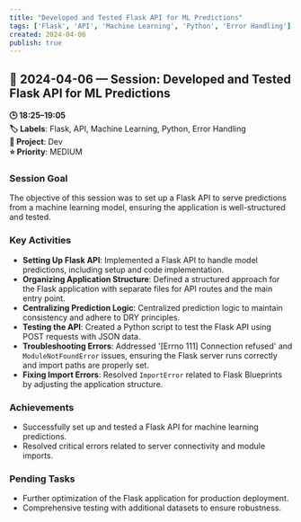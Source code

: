 ```yaml
---
title: "Developed and Tested Flask API for ML Predictions"
tags: ['Flask', 'API', 'Machine Learning', 'Python', 'Error Handling']
created: 2024-04-06
publish: true
---
```


## 📅 2024-04-06 — Session: Developed and Tested Flask API for ML Predictions

**🕒 18:25–19:05**  
**🏷️ Labels**: Flask, API, Machine Learning, Python, Error Handling  
**📂 Project**: Dev  
**⭐ Priority**: MEDIUM  


### Session Goal
The objective of this session was to set up a Flask API to serve predictions from a machine learning model, ensuring the application is well-structured and tested.

### Key Activities
- **Setting Up Flask API**: Implemented a Flask API to handle model predictions, including setup and code implementation.
- **Organizing Application Structure**: Defined a structured approach for the Flask application with separate files for API routes and the main entry point.
- **Centralizing Prediction Logic**: Centralized prediction logic to maintain consistency and adhere to DRY principles.
- **Testing the API**: Created a Python script to test the Flask API using POST requests with JSON data.
- **Troubleshooting Errors**: Addressed '[Errno 111] Connection refused' and `ModuleNotFoundError` issues, ensuring the Flask server runs correctly and import paths are properly set.
- **Fixing Import Errors**: Resolved `ImportError` related to Flask Blueprints by adjusting the application structure.

### Achievements
- Successfully set up and tested a Flask API for machine learning predictions.
- Resolved critical errors related to server connectivity and module imports.

### Pending Tasks
- Further optimization of the Flask application for production deployment.
- Comprehensive testing with additional datasets to ensure robustness.
